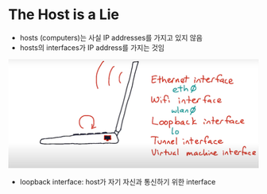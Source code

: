 # The Host is a Lie

- hosts (computers)는 사실 IP addresses를 가지고 있지 않음
- hosts의 interfaces가 IP address를 가지는 것임

![hosts interface addresses](../images/host_interface_address.png)

- loopback interface: host가 자기 자신과 통신하기 위한 interface

